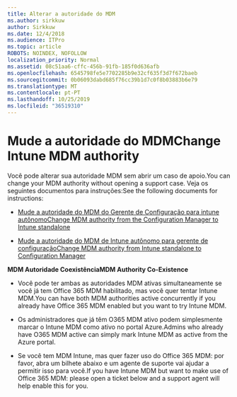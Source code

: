```yaml
---
title: Alterar a autoridade do MDM
ms.author: sirkkuw
author: Sirkkuw
ms.date: 12/4/2018
ms.audience: ITPro
ms.topic: article
ROBOTS: NOINDEX, NOFOLLOW
localization_priority: Normal
ms.assetid: 08c51aa6-cffc-456b-91fb-185f0d636afb
ms.openlocfilehash: 6545798fe5e7702285b9e32cf635f3d7f672baeb
ms.sourcegitcommit: 0b06093dabd685f76cc39b1d7c0f8b03883b6e79
ms.translationtype: MT
ms.contentlocale: pt-PT
ms.lasthandoff: 10/25/2019
ms.locfileid: "36519310"
---
```

# <a name="change-intune-mdm-authority"></a><span data-ttu-id="92620-102">Mude a autoridade do MDM</span><span class="sxs-lookup"><span data-stu-id="92620-102">Change Intune MDM authority</span></span>

<span data-ttu-id="92620-103">Você pode alterar sua autoridade MDM sem abrir um caso de apoio.</span><span class="sxs-lookup"><span data-stu-id="92620-103">You can change your MDM authority without opening a support case.</span></span> <span data-ttu-id="92620-104">Veja os seguintes documentos para instruções:</span><span class="sxs-lookup"><span data-stu-id="92620-104">See the following documents for instructions:</span></span>
  
- [<span data-ttu-id="92620-105">Mude a autoridade do MDM do Gerente de Configuração para intune autônomo</span><span class="sxs-lookup"><span data-stu-id="92620-105">Change MDM authority from the Configuration Manager to Intune standalone</span></span>](https://docs.microsoft.com/sccm/mdm/deploy-use/migrate-change-mdm-authority)
    
- [<span data-ttu-id="92620-106">Mude a autoridade do MDM de Intune autônomo para gerente de configuração</span><span class="sxs-lookup"><span data-stu-id="92620-106">Change MDM authority from Intune standalone to Configuration Manager</span></span>](https://docs.microsoft.com/sccm/mdm/deploy-use/change-mdm-authority)
    
 <span data-ttu-id="92620-107">**MDM Autoridade Coexistência**</span><span class="sxs-lookup"><span data-stu-id="92620-107">**MDM Authority Co-Existence**</span></span>
  
- <span data-ttu-id="92620-108">Você pode ter ambas as autoridades MDM ativas simultaneamente se você já tem Office 365 MDM habilitado, mas você quer tentar Intune MDM.</span><span class="sxs-lookup"><span data-stu-id="92620-108">You can have both MDM authorities active concurrently if you already have Office 365 MDM enabled but you want to try Intune MDM.</span></span>
    
- <span data-ttu-id="92620-109">Os administradores que já têm O365 MDM ativo podem simplesmente marcar o Intune MDM como ativo no portal Azure.</span><span class="sxs-lookup"><span data-stu-id="92620-109">Admins who already have O365 MDM active can simply mark Intune MDM as active from the Azure portal.</span></span>
    
- <span data-ttu-id="92620-110">Se você tem MDM Intune, mas quer fazer uso do Office 365 MDM: por favor, abra um bilhete abaixo e um agente de suporte vai ajudar a permitir isso para você.</span><span class="sxs-lookup"><span data-stu-id="92620-110">If you have Intune MDM but want to make use of Office 365 MDM: please open a ticket below and a support agent will help enable this for you.</span></span>
    

